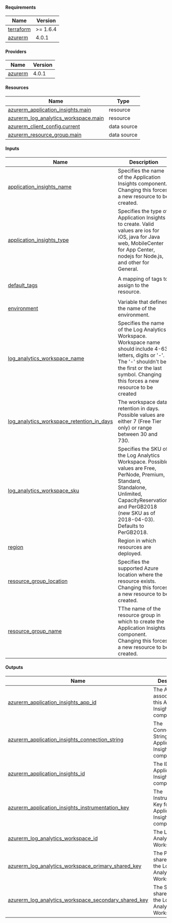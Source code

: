 <!-- BEGIN_TF_DOCS -->
#### Requirements

| Name | Version |
|------|---------|
| <a name="requirement_terraform"></a> [terraform](#requirement\_terraform) | >= 1.6.4 |
| <a name="requirement_azurerm"></a> [azurerm](#requirement\_azurerm) | 4.0.1 |

#### Providers

| Name | Version |
|------|---------|
| <a name="provider_azurerm"></a> [azurerm](#provider\_azurerm) | 4.0.1 |

#### Resources

| Name | Type |
|------|------|
| [azurerm_application_insights.main](https://registry.terraform.io/providers/hashicorp/azurerm/4.0.1/docs/resources/application_insights) | resource |
| [azurerm_log_analytics_workspace.main](https://registry.terraform.io/providers/hashicorp/azurerm/4.0.1/docs/resources/log_analytics_workspace) | resource |
| [azurerm_client_config.current](https://registry.terraform.io/providers/hashicorp/azurerm/4.0.1/docs/data-sources/client_config) | data source |
| [azurerm_resource_group.main](https://registry.terraform.io/providers/hashicorp/azurerm/4.0.1/docs/data-sources/resource_group) | data source |

#### Inputs

| Name | Description | Type | Default | Required |
|------|-------------|------|---------|:--------:|
| <a name="input_application_insights_name"></a> [application\_insights\_name](#input\_application\_insights\_name) | Specifies the name of the Application Insights component. Changing this forces a new resource to be created. | `string` | n/a | yes |
| <a name="input_application_insights_type"></a> [application\_insights\_type](#input\_application\_insights\_type) | Specifies the type of Application Insights to create. Valid values are ios for iOS, java for Java web, MobileCenter for App Center, nodejs for Node.js, and other for General. | `string` | `"web"` | no |
| <a name="input_default_tags"></a> [default\_tags](#input\_default\_tags) | A mapping of tags to assign to the resource. | `map(any)` | <pre>{<br/>  "ManagedByTerraform": "True"<br/>}</pre> | no |
| <a name="input_environment"></a> [environment](#input\_environment) | Variable that defines the name of the environment. | `string` | `"dev"` | no |
| <a name="input_log_analytics_workspace_name"></a> [log\_analytics\_workspace\_name](#input\_log\_analytics\_workspace\_name) | Specifies the name of the Log Analytics Workspace. Workspace name should include 4-63 letters, digits or '-'. The '-' shouldn't be the first or the last symbol. Changing this forces a new resource to be created | `string` | n/a | yes |
| <a name="input_log_analytics_workspace_retention_in_days"></a> [log\_analytics\_workspace\_retention\_in\_days](#input\_log\_analytics\_workspace\_retention\_in\_days) | The workspace data retention in days. Possible values are either 7 (Free Tier only) or range between 30 and 730. | `number` | `"30"` | no |
| <a name="input_log_analytics_workspace_sku"></a> [log\_analytics\_workspace\_sku](#input\_log\_analytics\_workspace\_sku) | Specifies the SKU of the Log Analytics Workspace. Possible values are Free, PerNode, Premium, Standard, Standalone, Unlimited, CapacityReservation, and PerGB2018 (new SKU as of 2018-04-03). Defaults to PerGB2018. | `string` | `"PerGB2018"` | no |
| <a name="input_region"></a> [region](#input\_region) | Region in which resources are deployed. | `string` | `"weu"` | no |
| <a name="input_resource_group_location"></a> [resource\_group\_location](#input\_resource\_group\_location) | Specifies the supported Azure location where the resource exists. Changing this forces a new resource to be created. | `string` | `"West Europe"` | no |
| <a name="input_resource_group_name"></a> [resource\_group\_name](#input\_resource\_group\_name) | TThe name of the resource group in which to create the Application Insights component. Changing this forces a new resource to be created. | `string` | n/a | yes |

#### Outputs

| Name | Description |
|------|-------------|
| <a name="output_azurerm_application_insights_app_id"></a> [azurerm\_application\_insights\_app\_id](#output\_azurerm\_application\_insights\_app\_id) | The App ID associated with this Application Insights component. |
| <a name="output_azurerm_application_insights_connection_string"></a> [azurerm\_application\_insights\_connection\_string](#output\_azurerm\_application\_insights\_connection\_string) | The Connection String for this Application Insights component. |
| <a name="output_azurerm_application_insights_id"></a> [azurerm\_application\_insights\_id](#output\_azurerm\_application\_insights\_id) | The ID of the Application Insights component. |
| <a name="output_azurerm_application_insights_instrumentation_key"></a> [azurerm\_application\_insights\_instrumentation\_key](#output\_azurerm\_application\_insights\_instrumentation\_key) | The Instrumentation Key for this Application Insights component. |
| <a name="output_azurerm_log_analytics_workspace_id"></a> [azurerm\_log\_analytics\_workspace\_id](#output\_azurerm\_log\_analytics\_workspace\_id) | The Log Analytics Workspace ID. |
| <a name="output_azurerm_log_analytics_workspace_primary_shared_key"></a> [azurerm\_log\_analytics\_workspace\_primary\_shared\_key](#output\_azurerm\_log\_analytics\_workspace\_primary\_shared\_key) | The Primary shared key for the Log Analytics Workspace. |
| <a name="output_azurerm_log_analytics_workspace_secondary_shared_key"></a> [azurerm\_log\_analytics\_workspace\_secondary\_shared\_key](#output\_azurerm\_log\_analytics\_workspace\_secondary\_shared\_key) | The Secondary shared key for the Log Analytics Workspace. |
<!-- END_TF_DOCS -->